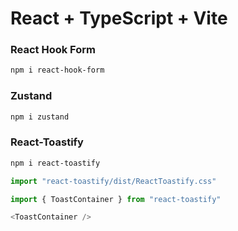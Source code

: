 # React + TypeScript + Vite
### React Hook Form

```bash
npm i react-hook-form
```

### Zustand

```bash
npm i zustand
```

### React-Toastify
```bash
npm i react-toastify
```

```ts
import "react-toastify/dist/ReactToastify.css"

import { ToastContainer } from "react-toastify"

<ToastContainer />

```
